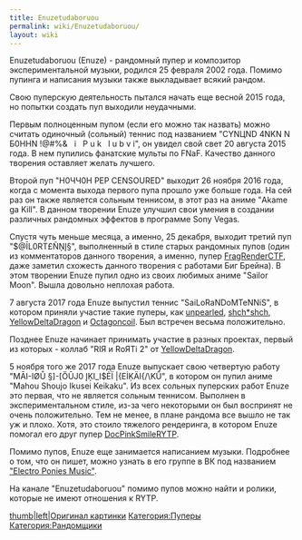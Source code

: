 ```yaml
---
title: Enuzetudaboruou
permalink: wiki/Enuzetudaboruou/
layout: wiki
---
```


Enuzetudaboruou (Enuze) - рандомный пупер и композитор экспериментальной
музыки, родился 25 февраля 2002 года. Помимо пупинга и написания музыки
также выкладывает всякий рандом.

Свою пуперскую деятельность пытался начать еще весной 2015 года, но
попытки создать пуп выходили неудачными.

Первым полноценным пупом (если его можно так назвать) можно считать
одиночный (сольный) теннис под названием "CYNЦND 4NKN N Б0HHN !@\#%& 
 i   P u k   l u b v i", он увидел свой свет 20 августа 2015 года. В нем
пупились фанатские мульты по FNaF. Качество данного творения оставляет
желать лучшего.

Второй пуп "H0ЧЧ0Н РЕР CENSOURED" выходит 26 ноября 2016 года, когда с
момента выхода первого пупа прошло уже больше года. На сей раз он также
является сольным теннисом, в этот раз на аниме "Akame ga Kill". В данном
творении Enuze улучшил свои умения в создании различных рандомных
эффектов в программе Sony Vegas.

Спустя чуть меньше месяца, а именно, 25 декабря, выходит третий пуп
"$@ĪL0RT£ÑŅĮ§", выполненный в стиле старых рандомных пупов (один из
комментаторов данного творения, а именно, пупер
[FragRenderCTF](/wiki/FragRenderCTF "wikilink"), даже заметил схожесть данного
творения с работами Биг Брейна). В этом творении Enuze пупил одно из
своих любимых аниме "Sailor Moon". Вышла довольно неплохая работа.

7 августа 2017 года Enuze выпустил теннис "SaiLoRaNDoMTeNNiS", в котором
приняли участие такие пуперы, как [unpearled](unpearled "wikilink"),
[shch\*shch](shch*shch "wikilink"),
[YellowDeltaDragon](/wiki/YellowDeltaDragon "wikilink") и
[Octagoncoil](/wiki/Octagoncoil "wikilink"). Был встречен весьма положительно.

Позднее Enuze начинает принимать участие в разных проектах, первый из
которых - коллаб "RIЯ и RоЯТi 2" от
[YellowDeltaDragon](/wiki/YellowDeltaDragon "wikilink").

5 ноября того же 2017 года Enuze выпускает свою четвертую работу
"MĀI-IØŮ §\]-\[ŐŪJ0 ĮĶI_I$ĖÏ \|{EİĶÄI{/\\KŰ", в котором он пупил аниме
"Mahou Shoujo Ikusei Keikaku". Из всех сольных пуперских работ Enuze это
первая, что не является сольным теннисом. Выполнен в экспериментальном
стиле, из-за чего некоторыми он был воспринят не очень положительно. Тем
не менее, в плане рандома все вышло не так уж и плохо. Хотя, это стоило
тяжелого рендеринга, в котором Enuze помогал его друг пупер
[DocPinkSmileRYTP](/wiki/DoctorSmiler "wikilink").

Помимо пупов, Enuze еще занимается написанием музыки. Подробнее о том,
что он пишет, можно узнать в его группе в ВК под названием ["Electro
Ponies Music"](https://vk.com/club120439845).

На канале "Enuzetudaboruou" помимо пупов можно найти и ролики, которые
не имеют отношения к RYTP.

[thumb\|left\|Оригинал картинки](Файл:15328_eightbit2.jpg "wikilink")
[Категория:Пуперы](Категория:Пуперы "wikilink")
[Категория:Рандомщики](Категория:Рандомщики "wikilink")
